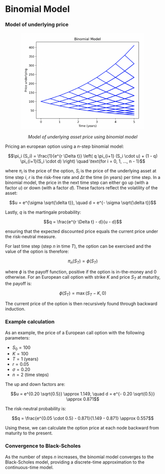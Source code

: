 # Binomial Model
### Model of underlying price
<p align="center">
    <img src="https://github.com/PontusHovb/Option-Pricing/blob/master/Images/BinomialModel_UnderlyingPrice.png" width="400"/>
</p>
<p align="center"><i>Model of underlying asset price using binomial model</i></p>

Pricing an european option using a $`n`$-step binomial model:
``` math
\pi_i (S_i) = \frac{1}{e^{r \Delta t}} \left( q \pi_{i+1} (S_i \cdot u) + (1 - q) \pi_{i+1}(S_i \cdot d) \right) \quad \text{for i = 0, 1, ..., n - 1}
```
where $`\pi_i`$ is the price of the option, $`S_i`$ is the price of the underlying asset at time step $`i`$, $`r`$ is the risk-free rate and $`\Delta t`$ the time (in years) per time step. In a binomial model, the price in the next time step can either go up (with a factor $`u`$) or down (with a factor $`d`$). These factors reflect the volatility of the asset:
``` math
u = e^{\sigma \sqrt{\delta t}}, \quad d = e^{- \sigma \sqrt{\delta t}}
```
Lastly, $`q`$ is the martingale probability:
``` math
q = \frac{e^{r \Delta t} - d}{u - d}
```
ensuring that the expected discounted price equals the current price under the risk-neutral measure.

For last time step (step $`n`$ in time $`T`$), the option can be exercised and the value of the option is therefore:
``` math
\pi_n (S_T) = \phi(S_T)
```
where $`\phi`$ is the payoff function, positive if the option is in-the-money and 0 otherwise. For an European call option with strike $`K`$ and price $`S_T`$ at maturity, the payoff is:
``` math
\phi(S_T) = \max(S_T - K, 0)
```
The current price of the option is then recursively found through backward induction. 

### Example calculation
As an example, the price of a European call option with the following parameters:
- $`S_0 = 100`$
- $`K = 100`$
- $`T = 1`$ (years)
- $`r = 0.05`$
- $`\sigma = 0.20`$
- $`n = 2`$ (time steps)

The up and down factors are:
``` math
u = e^{0.20 \sqrt{0.5}} \approx 1.149, \quad d = e^{- 0.20 \sqrt{0.5}} \approx 0.871
```

The risk-neutral probability is:
``` math
q = \frac{e^{0.05 \cdot 0.5} - 0.871}{1.149 - 0.871} \approx 0.557
```


Using these, we can calculate the option price at each node backward from maturity to the present.

### Convergence to Black-Scholes
As the number of steps $n$ increases, the binomial model converges to the Black-Scholes model, providing a discrete-time approximation to the continuous-time model.
